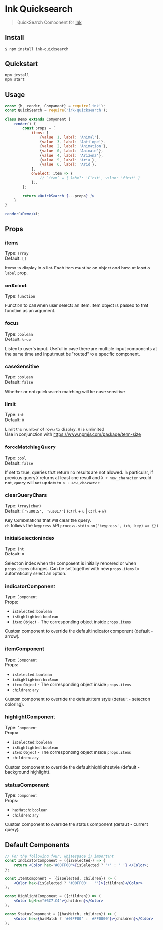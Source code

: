 # Ink Quicksearch

> QuickSearch Component for [Ink](https://github.com/vadimdemedes/ink)

## Install

```
$ npm install ink-quicksearch
```

## Quickstart

```bash
npm install
npm start
```

## Usage

```jsx
const {h, render, Component} = require('ink');
const QuickSearch = require('ink-quicksearch');

class Demo extends Component {
    render() {
        const props = {
            items: [
                {value: 1, label: 'Animal'},
                {value: 3, label: 'Antilope'},
                {value: 2, label: 'Animation'},
                {value: 0, label: 'Animate'},
                {value: 4, label: 'Arizona'},
                {value: 5, label: 'Aria'},
                {value: 6, label: 'Arid'},
            ],
            onSelect: item => {
                // `item` = { label: 'First', value: 'first' }
            };,
        };

        return <QuickSearch {...props} />
    }
}

render(<Demo/>);
```


## Props



### items

Type: `array`<br>
Default: `[]`

Items to display in a list. Each item must be an object and have at least a `label` prop.



### onSelect

Type: `function`

Function to call when user selects an item. Item object is passed to that function as an argument.



### focus

Type: `boolean`<br>
Default: `true`

Listen to user's input. Useful in case there are multiple input components at the same time and input must be "routed" to a specific component.



### caseSensitive

Type: `boolean`<br>
Default: `false`

Whether or not quicksearch matching will be case sensitive



### limit

Type: `int`<br>
Default: `0`

Limit the number of rows to display. `0` is unlimited <br>
Use in conjunction with https://www.npmjs.com/package/term-size



### forceMatchingQuery

Type: `bool`<br>
Default: `false`

If set to true, queries that return no results are not allowed. In particular, if previous query `X` returns at least one result and `X + new_character` would not, query will not update to `X + new_character`



### clearQueryChars

Type: `Array(char)`<br>
Default: `['\u0015', '\u0017']` (`Ctrl` + `u` | `Ctrl` + `w`)

Key Combinations that will clear the query. <br>
`ch` follows the `keypress` API `process.stdin.on('keypress', (ch, key) => {})`



### initialSelectionIndex

Type: `int`<br>
Default: `0`

Selection index when the component is initially rendered or when `props.items` changes. Can be set together with new `props.items` to automatically select an option.



### indicatorComponent

Type: `Component`<br>
Props:

- `isSelected`: `boolean`
- `isHighlighted`: `boolean`
- `item`: `Object` - The corresponding object inside `props.items`

Custom component to override the default indicator component (default - arrow).



### itemComponent

Type: `Component`<br>
Props:

- `isSelected`: `boolean`
- `isHighlighted`: `boolean`
- `item`: `Object` - The corresponding object inside `props.items`
- `children`: `any`

Custom component to override the default item style (default - selection coloring).



### highlightComponent

Type: `Component`<br>
Props:

- `isSelected`: `boolean`
- `isHighlighted`: `boolean`
- `item`: `Object` - The corresponding object inside `props.items`
- `children`: `any`

Custom component to override the default highlight style (default - background highlight).



### statusComponent

Type: `Component`<br>
Props:

- `hasMatch`: `boolean`
- `children`: `any`

Custom component to override the status component (default - current query).



## Default Components

```jsx
// For the following four, whitespace is important
const IndicatorComponent = ({isSelected}) => {
    return <Color hex="#00FF00">{isSelected ? '>' : ' '} </Color>;
};

const ItemComponent = ({isSelected, children}) => (
    <Color hex={isSelected ? '#00FF00' : ''}>{children}</Color>
);

const HighlightComponent = ({children}) => (
    <Color bgHex="#6C71C4">{children}</Color>
);

const StatusComponent = ({hasMatch, children}) => (
    <Color hex={hasMatch ? '#00FF00' : '#FF0000'}>{children}</Color>
);
```
